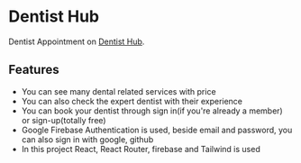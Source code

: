 # Dentist Hub

Dentist Appointment on [Dentist Hub](https://dentist-hub-2c2b4.web.app/).

## Features

- You can see many dental related services with price
- You can also check the expert dentist with their experience
- You can book your dentist through sign in(if you're already a member) or sign-up(totally free)
- Google Firebase Authentication is used, beside email and password, you can also sign in with google, github
- In this project React, React Router, firebase and Tailwind is used
